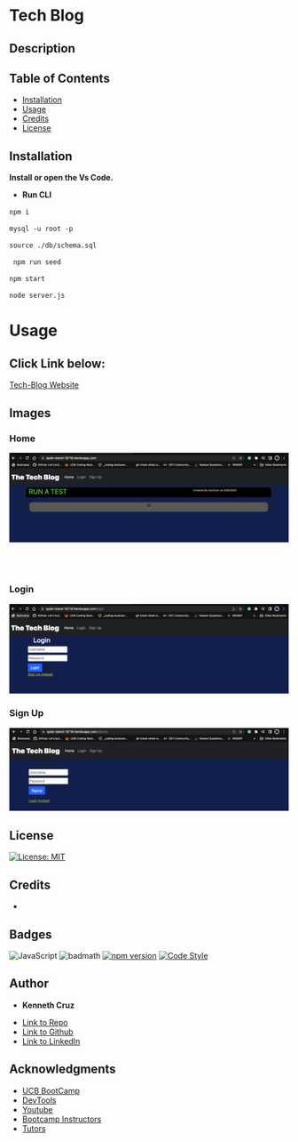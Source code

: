 # Tech Blog

## Description 


## Table of Contents 



* [Installation](#installation)
* [Usage](#usage)
* [Credits](#credits)
* [License](#license)


## Installation

**Install or open the Vs Code.**

*  **Run CLI**

```CLI-step 1
npm i
```

```CLI-step 2
mysql -u root -p
```

```CLI-step 3 
source ./db/schema.sql
```

```CLI-step 4
 npm run seed 
 ```

 ```CLI-step 5
 npm start
 ```   

```CLI-step 6
node server.js
```

# Usage 

## Click Link below:

[Tech-Blog Website](https://quiet-island-18718.herokuapp.com/)

## Images

### Home

 ![Home](./assets/img/home.png) 

<br/>
<br/>

### Login

![Login](./assets/img/login.png)

### Sign Up
![signUp](./assets/img/signUp.png)




## License
[![License: MIT](https://img.shields.io/badge/License-MIT-yellow.svg)](https://opensource.org/licenses/MIT)



## Credits
 - 


## Badges
![JavaScript](https://img.shields.io/badge/JavaScript-ES6-yellow)
![badmath](https://img.shields.io/github/languages/top/nielsenjared/badmath)
[![npm version](https://img.shields.io/npm/v/console.table.svg)](https://www.npmjs.com/package/console.table)
[![Code Style](https://img.shields.io/badge/code%20style-standard-brightgreen.svg)](https://standardjs.com)



## **Author**

* **Kenneth Cruz** 
- [Link to Repo](https://github.com/Cruzkenneth504/tech-blog)
- [Link to Github](https://github.com/cruzkenneth504)
- [Link to LinkedIn](linkedin.com/in/cruzkenneth504)

## **Acknowledgments**

* [UCB BootCamp](https://bootcamp.berkeley.edu/)
* [DevTools](https://dev.to/)
* [Youtube](https://www.youtube.com/)
* [Bootcamp Instructors](https://bootcamp.berkeley.edu/)
* [Tutors]( https://tinyurl.com/BootCampTutorTeam)
 
